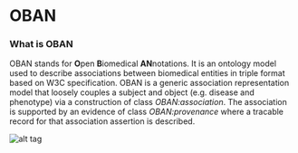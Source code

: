 OBAN
====

### What is OBAN
OBAN stands for **O**pen **B**iomedical **AN**notations. It is an ontology model used to describe associations between biomedical entities in triple format based on W3C specification. OBAN is a generic association representation model that loosely couples a subject and object (e.g. disease and phenotype) via a construction of class *OBAN:association*. The association is supported by an evidence of class *OBAN:provenance* where a tracable record for that association assertion is described.

![alt tag](https://docs.google.com/drawings/d/1rQWJBrD_t5b_sWl4q98zgvKi1hBnW-LQ4wJjf_9xqZg/edit?usp=sharing)
